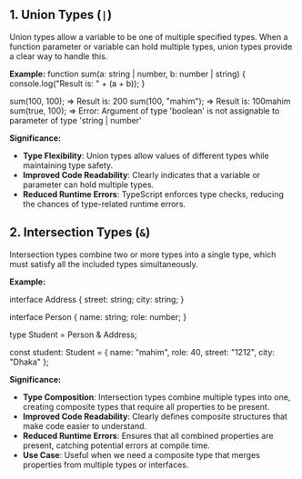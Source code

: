 
## 1. Union Types (`|`)
Union types allow a variable to be one of multiple specified types. When a function parameter or variable can hold multiple types, union types provide a clear way to handle this.

**Example:**
function sum(a: string | number, b: number | string) {
  console.log("Result is: " + (a + b));
}

sum(100, 100);          => Result is: 200
sum(100, "mahim");      => Result is: 100mahim
sum(true, 100);         => Error: Argument of type 'boolean' is not assignable to parameter of type 'string | number'

**Significance:**

- **Type Flexibility**: Union types allow values of different types while maintaining type safety.
- **Improved Code Readability**: Clearly indicates that a variable or parameter can hold multiple types.
- **Reduced Runtime Errors**: TypeScript enforces type checks, reducing the chances of type-related runtime errors.



## 2. Intersection Types (`&`)

Intersection types combine two or more types into a single type, which must satisfy all the included types simultaneously.

**Example:**

interface Address {
  street: string;
  city: string;
}

interface Person {
  name: string;
  role: number;
}

type Student = Person & Address;

const student: Student = {
  name: "mahim",
  role: 40,
  street: "1212",
  city: "Dhaka"
}; 

**Significance:**

- **Type Composition**: Intersection types combine multiple types into one, creating composite types that require all properties to be present.
- **Improved Code Readability**: Clearly defines composite structures that make code easier to understand.
- **Reduced Runtime Errors**: Ensures that all combined properties are present, catching potential errors at compile time.
- **Use Case**: Useful when we need a composite type that merges properties from multiple types or interfaces.


